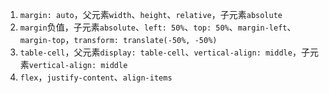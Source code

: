 1. `margin: auto`，父元素`width`、`height`、`relative`，子元素`absolute`
2. `margin`负值，子元素`absolute`、`left: 50%`、`top: 50%`、`margin-left`、`margin-top`，`transform: translate(-50%, -50%)`
3. `table-cell`，父元素`display: table-cell`、`vertical-align: middle`，子元素`vertical-align: middle`
4. `flex`，`justify-content`、`align-items`